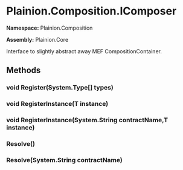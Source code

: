 
# Plainion.Composition.IComposer

**Namespace:** Plainion.Composition

**Assembly:** Plainion.Core

Interface to slightly abstract away MEF CompositionContainer.


## Methods

### void Register(System.Type[] types)

### void RegisterInstance(T instance)

### void RegisterInstance(System.String contractName,T instance)

###  Resolve()

###  Resolve(System.String contractName)
